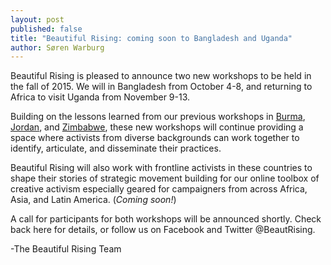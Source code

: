 ```yaml
---
layout: post
published: false
title: "Beautiful Rising: coming soon to Bangladesh and Uganda"
author: Søren Warburg
---
```


Beautiful Rising is pleased to announce two new workshops to be held in the fall of 2015. We will in Bangladesh from October 4-8, and returning to Africa to visit Uganda from November 9-13. 

Building on the lessons learned from our previous workshops in [Burma](https://beautifulrising.org/2015/02/17/17-myanmar/), [Jordan](https://beautifulrising.org/2015/05/12/troublemaker-s-workshop-in-amman/), and [Zimbabwe](https://beautifulrising.org/2015/06/30/zimbabwe-beautiful-rising-a-recap/), these new workshops will continue providing a space where activists from diverse backgrounds can work together to identify, articulate, and disseminate their practices.

Beautiful Rising will also work with frontline activists in these countries to shape their stories of strategic movement building for our online toolbox of creative activism especially geared for campaigners from across Africa, Asia, and Latin America. (_Coming soon!_)

A call for participants for both workshops will be announced shortly. Check back here for details, or follow us on Facebook and Twitter @BeautRising.

-The Beautiful Rising Team
